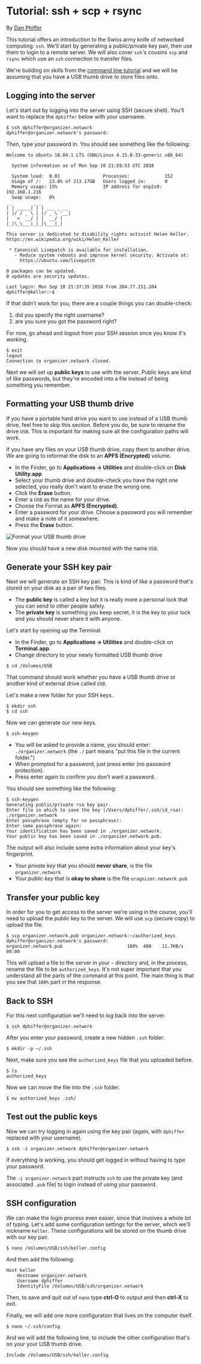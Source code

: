 # Tutorial: ssh + scp + rsync

By [Dan Phiffer](https://phiffer.org/)

This tutorial offers an introduction to the Swiss army knife of networked computing: `ssh`. We'll start by generating a public/private key pair, then use them to login to a remote server. We will also cover `ssh`'s cousins `scp` and `rsync` which use an `ssh` connection to transfer files.

We're building on skills from the [command line tutorial](01-command-line.md) and we will be assuming that you have a USB thumb drive to store files onto.

## Logging into the server

Let's start out by logging into the server using SSH (secure shell). You'll want to replace the `dphiffer` below with your username.

```
$ ssh dphiffer@organizer.network
dphiffer@organizer.network's password:
```

Then, type your password in. You should see something like the following:

```
Welcome to Ubuntu 18.04.1 LTS (GNU/Linux 4.15.0-33-generic x86_64)

  System information as of Mon Sep 10 21:59:53 UTC 2018

  System load:  0.01                Processes:             152
  Usage of /:   23.0% of 213.17GB   Users logged in:       0
  Memory usage: 15%                 IP address for enp2s0: 192.168.1.216
  Swap usage:   0%
 _        _ _           
| | _____| | | ___ _ __
| |/ / _ \ | |/ _ \ '__|
|   <  __/ | |  __/ |   
|_|\_\___|_|_|\___|_|   

This server is dedicated to disability rights activist Helen Keller.
https://en.wikipedia.org/wiki/Helen_Keller

 * Canonical Livepatch is available for installation.
   - Reduce system reboots and improve kernel security. Activate at:
     https://ubuntu.com/livepatch

0 packages can be updated.
0 updates are security updates.

Last login: Mon Sep 10 21:37:35 2018 from 204.77.151.204
dphiffer@keller:~$
```

If that didn't work for you, there are a couple things you can double-check:

1. did you specify the right username?
2. are you sure you got the password right?

For now, go ahead and logout from your SSH session once you know it's working.

```
$ exit
logout
Connection to organizer.network closed.
```

Next we will set up __public keys__ to use with the server. Public keys are kind of like passwords, but they're encoded into a file instead of being something you remember.

## Formatting your USB thumb drive

If you have a portable hard drive you want to use instead of a USB thumb drive, feel free to skip this section. Before you do, be sure to rename the drive `USB`. This is important for making sure all the configuration paths will work.

If you have any files on your USB thumb drive, copy them to another drive. We are going to reformat the disk to an __APFS (Encrypted)__ volume.

* In the Finder, go to __Applications → Utilities__ and double-click on __Disk Utility.app__.
* Select your thumb drive and double-check you have the right one selected, you really don't want to erase the wrong one.
* Click the __Erase__ button.
* Enter a `USB` as the name for your drive.
* Choose the Format as __APFS (Encrypted)__.
* Enter a password for your drive. Choose a password you will remember and make a note of it somewhere.
* Press the __Erase__ button.

![Format your USB thumb drive](img/02/02-0.png)

Now you should have a new disk mounted with the name `USB`.

## Generate your SSH key pair

Next we will generate an SSH key pair. This is kind of like a password that's stored on your disk as a pair of two files.

* The __public key__ is called a key but it is really more a personal lock that you can send to other people safely.
* The __private key__ is something you keep secret, it is the key to your lock and you should never share it with anyone.

Let's start by opening up the Terminal.

* In the Finder, go to __Applications → Utilities__ and double-click on __Terminal.app__.
* Change directory to your newly formatted USB thumb drive

```
$ cd /Volumes/USB
```

That command should work whether you have a USB thumb drive or another kind of external drive called `USB`.

Let's make a new folder for your SSH keys.

```
$ mkdir ssh
$ cd ssh
```

Now we can generate our new keys.

```
$ ssh-keygen
```

* You will be asked to provide a name, you should enter: `./organizer.network` (the `./` part means "put this file in the current folder.")
* When prompted for a password, just press enter (no password protection).
* Press enter again to confirm you don't want a password.

You should see something like the following:

```
$ ssh-keygen
Generating public/private rsa key pair.
Enter file in which to save the key (/Users/dphiffer/.ssh/id_rsa): ./organizer.network
Enter passphrase (empty for no passphrase):
Enter same passphrase again:
Your identification has been saved in ./organizer.network.
Your public key has been saved in ./organizer.network.pub.
```

The output will also include some extra information about your key's fingerprint.

* Your _private key_ that you should __never share__, is the file `organizer.network`
* Your _public key_ that is __okay to share__ is the file `oragnizer.network.pub`

## Transfer your public key

In order for you to get access to the server we're using in the course, you'll need to upload the _public_ key to the server. We will use `scp` (secure copy) to upload the file.

```
$ scp organizer.network.pub organizer.network:~/authorized_keys
dphiffer@organizer.network's password:
organizer.network.pub                        100%  400    11.7KB/s   00:00
```

This will upload a file to the server in your `~` directory and, in the process, rename the file to be `authorized_keys`. It's not super important that you understand all the parts of the command at this point. The main thing is that you see that `100%` part in the response.

## Back to SSH

For this next configuration we'll need to log back into the server.

```
$ ssh dphiffer@organizer.network
```

After you enter your password, create a new hidden `.ssh` folder:

```
$ mkdir -p ~/.ssh
```

Next, make sure you see the `authorized_keys` file that you uploaded before.

```
$ ls
authorized_keys
```

Now we can move the file into the `.ssh` folder.

```
$ mv authorized_keys .ssh/
```

## Test out the public keys

Now we can try logging in again using the key pair (again, with `dphiffer` replaced with your username).

```
$ ssh -i organizer.network dphiffer@organizer.network
```

If everything is working, you should get logged in without having to type your password.

The `-i organizer.network` part instructs `ssh` to use the private key (and associated `.pub` file) to login instead of using your password.

## SSH configuration

We can make the login process even easier, since that involves a whole lot of typing. Let's add some configuration settings for the server, which we'll nickname `keller`. These configurations will be stored on the thumb drive with our key pair.

```
$ nano /Volumes/USB/ssh/keller.config
```

And then add the following:

```
Host keller
	Hostname organizer.network
	Username dphiffer
	IdentityFile /Volumes/USB/ssh/organizer.network
```

Then, to save and quit out of `nano` type __ctrl-O__ to output and then __ctrl-X__ to exit.

Finally, we will add one more configuration that lives on the computer itself.

```
$ nano ~/.ssh/config
```

And we will add the following line, to include the other configuration that's on your your USB thumb drive.

```
Include /Volumes/USB/ssh/keller.config
```
